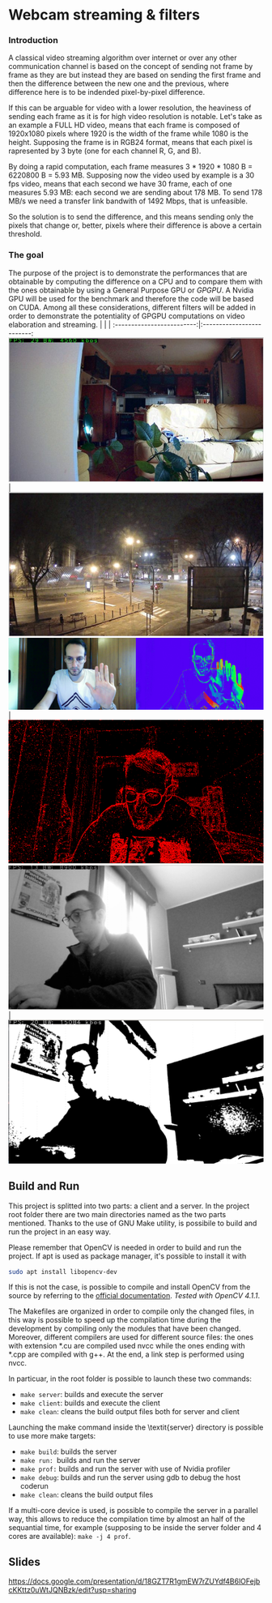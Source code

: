 # Webcam streaming \& filters

### Introduction

A classical video streaming algorithm over internet or over any other communication channel is based on the concept of sending not frame by frame as they are but instead they are based on sending the first frame and then the difference between the new one and the previous, where difference here is to be indended pixel-by-pixel difference.

If this can be arguable for video with a lower resolution, the heaviness of sending each frame as it is for high video resolution is notable. Let's take as an example a FULL HD video, means that each frame is composed of 1920x1080 pixels where 1920 is the width of the frame while 1080 is the height. Supposing the frame is in RGB24 format, means that each pixel is rapresented by 3 byte (one for each channel R, G, and B).

By doing a rapid computation, each frame measures 3 * 1920 * 1080 B = 6220800 B = 5.93 MB. Supposing now the video used by example is a 30 fps video, means that each second we have 30 frame, each of one measures 5.93 MB: each second we are sending about 178 MB. To send 178 MB/s we need a transfer link bandwith of 1492 Mbps, that is unfeasible.

So the solution is to send the difference, and this means sending only the pixels that change or, better, pixels where their difference is above a certain threshold. 

### The goal

The purpose of the project is to demonstrate the performances that are obtainable by computing the difference on a CPU and to compare them with the ones obtainable by using a General Purpose GPU or *GPGPU*. A Nvidia GPU will be used for the benchmark and therefore the code will be based on CUDA. Among all these considerations, different filters will be added in order to demonstrate the potentiality of GPGPU computations on video elaboration and streaming.
|             |  |
:-------------------------:|:-------------------------:
![](./REPORT/images/chars_ok.png)  |  ![](./REPORT/images/streaming_ok.png)
![](./REPORT/images/heatmap/v0.png)  |  ![](./REPORT/images/heatmap/v0-red.png)
![](./REPORT/images/readme/bw.png)  |  ![](./REPORT/images/readme/binarize.png)

## Build and Run

This project is splitted into two parts: a client and a server. In the project root folder there are two main directories named as the two parts mentioned. Thanks to the use of GNU Make utility, is possibile to build and run the project in an easy way. 

Please remember that OpenCV is needed in order to build and run the project. If apt is used as package manager, it's possible to install it with 
```sh
sudo apt install libopencv-dev
```
If this is not the case, is possible to compile and install OpenCV from the source by referring to the <a href="https://docs.opencv.org/4.x/d7/d9f/tutorial\_linux\_install.html">official documentation</a>. *Tested with OpenCV 4.1.1*.

The Makefiles are organized in order to compile only the changed files, in this way is possible to speed up the compilation time during the development by compiling only the modules that have been changed. Moreover, different compilers are used for different source files: the ones with extension *.cu are compiled used nvcc while the ones ending with *.cpp are compiled with g++. At the end, a link step is performed using nvcc.

In particuar, in the root folder is possible to launch these two commands:

* ```make server```: builds and execute the server
* ```make client```: builds and execute the client
* ```make clean```:  cleans the build output files both for server and client

Launching the make command inside the \textit{server} directory is possible to use more make targets:

* ```make build```: builds the server
* ```make run: ```builds and run the server
* ```make prof:``` builds and run the server with use of Nvidia profiler
* ```make debug```: builds and run the server using gdb to debug the host coderun
* ```make clean```: cleans the build output files
               
If a multi-core device is used, is possible to compile the server in a parallel way, this allows to reduce the compilation time by almost an half of the sequantial time, for example (supposing to be inside the server folder and 4 cores are available): ```make -j 4 prof```.

## Slides

https://docs.google.com/presentation/d/18GZT7R1gmEW7rZUYdf4B6lOFejbcKKttz0uWtJQNBzk/edit?usp=sharing
